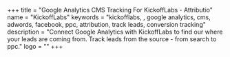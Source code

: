 +++
title = "Google Analytics CMS Tracking For KickoffLabs - Attributio"
name = "KickoffLabs"
keywords = "kickofflabs, , google analytics, cms, adwords, facebook, ppc, attribution, track leads, conversion tracking"
description = "Connect Google Analytics with KickoffLabs to find our where your leads are coming from. Track leads from the source - from search to ppc."
logo = ""
+++
